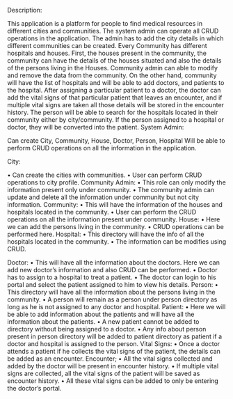 Description: 

This application is a platform for people to find medical resources in different cities and communities. 
The system admin can operate all CRUD operations in the application. The admin has to add the city details in which different communities can be created. Every Community has different hospitals and houses. First, the houses present in the community, the community can have the details of the houses situated and also the details of the persons living in the Houses.
Community admin can able to modify and remove the data from the community. 
On the other hand, community will have the list of hospitals and will be able to add doctors, and patients to the hospital. After assigning a particular patient to a doctor, the doctor can add the vital signs of that particular patient that leaves an encounter, and if multiple vital signs are taken all those details will be stored in the encounter history. 
The person will be able to search for the hospitals located in their community either by city/community. If the person assigned to a hospital or doctor, they will be converted into the patient.
System Admin:

Can create City, Community, House, Doctor, Person, Hospital
Will be able to perform CRUD operations on all the information in the application.


City:

•	Can create the cities with communities.
•	User can perform CRUD operations to city profile.
Community Admin:
•	This role can only modify the information present only under community.
•	The community admin can update and delete all the information under community but not city information.
Community:
•	This will have the information of the houses and hospitals located in the community.
•	User can perform the CRUD operations on all the information present under community.
House:
•	Here we can add the persons living in the community.
•	CRUD operations can be performed here.
Hospital:
•	This directory will have the info of all the hospitals located in the community.
•	The information can be modifies using CRUD.


Doctor:
•	This will have all the information about the doctors. Here we can add new doctor’s information and also CRUD can be performed.
•	Doctor has to assign to a hospital to treat a patient.
•	The doctor can login to his portal and select the patient assigned to him to view his details.
Person:
•	This directory will have all the information about the persons living in the community.
•	A person will remain as a person under person directory as long as he is not assigned to any doctor and hospital.
Patient:
•	Here we will be able to add information about the patients and will have all the information about the patients.
•	A new patient cannot be added to directory without being assigned to a doctor.
•	Any info about person present in person directory will be added to patient directory as patient if a doctor and hospital is assigned to the person.
Vital Signs:
•	Once a doctor attends a patient if he collects the vital signs of the patient, the details can be added as an encounter.
Encounter;
•	All the vital signs collected and added by the doctor will be present in encounter history.
•	If multiple vital signs are collected, all the vital signs of the patient will be saved as encounter history.
•	All these vital signs can be added to only be entering the doctor’s portal.

 


